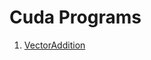 # Cuda Programs

1. [VectorAddition](https://github.com/avinash-218/CudaPrograms/blob/master/VectorAddition/VecAddition.cu)
